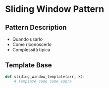 # Sliding Window Pattern

## Pattern Description
- Quando usarlo
- Come riconoscerlo
- Complessità tipica

## Template Base
```python
def sliding_window_template(arr, k):
    # Template code come sopra